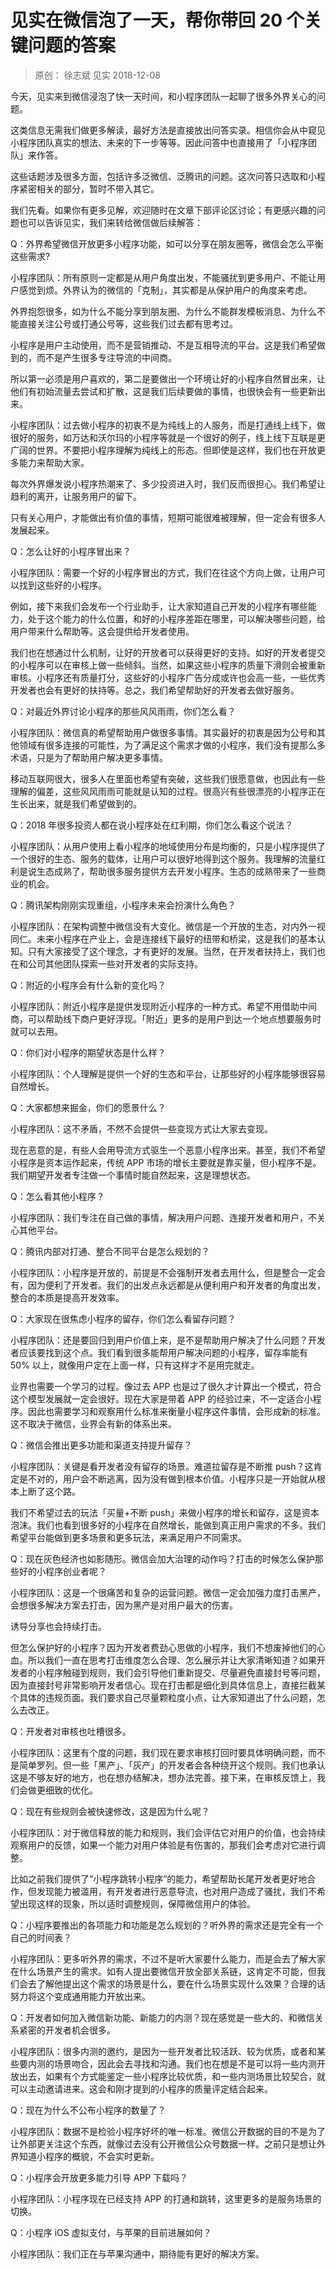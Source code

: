 # 见实在微信泡了一天，帮你带回 20 个关键问题的答案
> 原创： 徐志斌  见实  2018-12-08

今天，见实来到微信浸泡了快一天时间，和小程序团队一起聊了很多外界关心的问题。

这类信息无需我们做更多解读，最好方法是直接放出问答实录。相信你会从中窥见小程序团队真实的想法、未来的下一步等等。因此问答中也直接用了「小程序团队」来作答。

这些话题涉及很多方面，包括许多泛微信、泛腾讯的问题。这次问答只选取和小程序紧密相关的部分，暂时不带入其它。

我们先看。如果你有更多见解，欢迎随时在文章下部评论区讨论；有更感兴趣的问题也可以告诉见实，我们来转给微信做后续解答：

Q：外界希望微信开放更多小程序功能，如可以分享在朋友圈等，微信会怎么平衡这些需求?

小程序团队：所有原则一定都是从用户角度出发，不能骚扰到更多用户、不能让用户感觉到烦。外界认为的微信的「克制」，其实都是从保护用户的角度来考虑。

外界抱怨很多，如为什么不能分享到朋友圈、为什么不能群发模板消息、为什么不能直接关注公号或打通公号等，这些我们过去都有思考过。

小程序是用户主动使用，而不是营销推动、不是互相导流的平台。这是我们希望做到的，而不是产生很多专注导流的中间商。

所以第一必须是用户喜欢的，第二是要做出一个环境让好的小程序自然冒出来，让他们有初始流量去尝试和扩散，这是我们后续要做的事情，也很快会有一些更新出来。

小程序团队：过去做小程序的初衷不是为纯线上的人服务，而是打通线上线下，做很好的服务，如万达和沃尔玛的小程序等就是一个很好的例子，线上线下互联是更广阔的世界。不要把小程序理解为纯线上的形态。但即使是这样，我们也在开放更多能力来帮助大家。

每次外界爆发说小程序热潮来了、多少投资进入时，我们反而很担心。我们希望让趋利的离开，让服务用户的留下。

只有关心用户，才能做出有价值的事情，短期可能很难被理解，但一定会有很多人发展起来。

Q：怎么让好的小程序冒出来？

小程序团队：需要一个好的小程序冒出的方式，我们在往这个方向上做，让用户可以找到这些好的小程序。

例如，接下来我们会发布一个行业助手，让大家知道自己开发的小程序有哪些能力，处于这个能力的什么位置，和好的小程序差距在哪里，可以解决哪些问题，给用户带来什么帮助等。这会提供给开发者使用。

我们也在想通过什么机制，让好的开放者可以获得更好的支持。如好的开发者提交的小程序可以在审核上做一些倾斜。当然，如果这些小程序的质量下滑则会被重新审核。小程序还有质量打分，这些好的小程序广告分成或许也会高一些，一些优秀开发者也会有更好的扶持等。总之，我们希望帮助好的开发者去做好服务。

Q：对最近外界讨论小程序的那些风风雨雨，你们怎么看？

小程序团队：微信真的希望帮助用户做很多事情。其实最好的初衷是因为公号和其他领域有很多连接的可能性，为了满足这个需求才做的小程序，我们没有提那么多术语，只是为了帮助用户解决更多事情。

移动互联网很大，很多人在里面也希望有突破，这些我们很愿意做，也因此有一些理解的偏差，这些风风雨雨可能就是认知的过程。很高兴有些很漂亮的小程序正在生长出来，就是我们希望做到的。

Q：2018 年很多投资人都在说小程序处在红利期，你们怎么看这个说法？

小程序团队：从用户使用上看小程序的地域使用分布是均衡的，只是小程序提供了一个很好的生态、服务的载体，让用户可以很好地得到这个服务。我理解的流量红利是说生态成熟了，帮助很多服务提供方去开发小程序。生态的成熟带来了一些商业的机会。

Q：腾讯架构刚刚实现重组，小程序未来会扮演什么角色？

小程序团队：在架构调整中微信没有大变化。微信是一个开放的生态，对内外一视同仁。未来小程序在产业上，会是连接线下最好的纽带和桥梁，这是我们的基本认知。只有大家接受了这个理念，才有更好的发展。当然，在开发者扶持上，我们也在和公司其他团队探索一些对开发者的实际支持。

Q：附近的小程序会有什么新的变化吗？

小程序团队：附近小程序是提供发现附近小程序的一种方式。希望不用借助中间商，可以帮助线下商户更好浮现。「附近」更多的是用户到达一个地点想要服务时就可以去用。

Q：你们对小程序的期望状态是什么样？

小程序团队：个人理解是提供一个好的生态和平台，让那些好的小程序能够很容易自然增长。

Q：大家都想来掘金，你们的愿景什么？

小程序团队：这不矛盾，不然不会提供一些变现方式让大家去变现。

现在恶意的是，有些人会用导流方式驱生一个恶意小程序出来。甚至，我们不希望小程序是资本运作起来，传统 APP 市场的增长主要就是靠买量，但小程序不是。我们期望开发者专注做一个事情时能自然起来，这是理想状态。

Q：怎么看其他小程序？

小程序团队：我们专注在自己做的事情，解决用户问题、连接开发者和用户，不关心其他平台。

Q：腾讯内部对打通、整合不同平台是怎么规划的？

小程序团队：小程序是开放的，前提是不会强制开发者去用什么，但是整合一定会有，因为便利了开发者。我们的出发点永远都是从便利用户和开发者的角度出发，整合的本质是提高开发效率。

Q：大家现在很焦虑小程序的留存，你们怎么看留存问题？

小程序团队：还是要回归到用户价值上来，是不是帮助用户解决了什么问题？开发者应该要找到这个点。我们看到很多能帮用户解决问题的小程序，留存率能有 50% 以上，就像用户定在上面一样，只有这样才不是用完就走。

业界也需要一个学习的过程。像过去 APP 也是过了很久才计算出一个模式，符合这个模型发展就一定会很好。现在大家是带着 APP 的经验过来，不一定适合小程序。因此也需要学习和观察用什么标准来衡量小程序这件事情，会形成新的标准。这不取决于微信，业界会有新的体系出来。

Q：微信会推出更多功能和渠道支持提升留存？

小程序团队：关键是看开发者没有留存的场景。难道拉留存是不断推 push？这肯定是不对的，用户会不断逃离，因为没有做到根本价值。小程序只是一开始就从根本上断了这个路。

我们不希望过去的玩法「买量+不断 push」来做小程序的增长和留存，这是资本泡沫。我们也看到很多好的小程序在自然增长，能做到真正用户需求的不多。我们希望平台能做到更多场景和更多玩法，来满足用户不同需求。

Q：现在灰色经济也如影随形。微信会加大治理的动作吗？打击的时候怎么保护那些好的小程序创业者呢？

小程序团队：这是一个很痛苦和复杂的运营问题。微信一定会加强力度打击黑产，会想很多解决方案去打击，因为黑产是对用户最大的伤害。

诱导分享也会持续打击。

但怎么保护好的小程序？因为开发者费劲心思做的小程序，我们不想废掉他们的心血。所以我们一直在思考打击维度怎么合理、怎么展示并让大家清晰知道？如果开发者的小程序触碰到规则，我们会引导他们重新提交、尽量避免直接封号等问题，因为直接封号非常影响开发者信心。现在打击都是细化到具体信息上，直接拦截某个具体的违规页面。我们要求自己尽量颗粒度小点，让大家知道出了什么问题，怎么去改正。

Q：开发者对审核也吐槽很多。

小程序团队：这里有个度的问题，我们现在要求审核打回时要具体明确问题，而不是简单罗列。但一些「黑产」、「灰产」的开发者会各种绕开这个规则。我们也承认这是不够友好的地方，也在想办结解决，想办法完善。接下来，在审核反馈上，我们会做更细致的优化。

Q：现在有些规则会被快速修改，这是因为什么呢？

小程序团队：对于微信释放的能力和规则，我们会评估它对用户的价值，也会持续观察用户的反馈，如果一个能力对用户体验是有伤害的，那我们会考虑对它进行调整。

比如之前我们提供了“小程序跳转小程序”的能力，希望帮助长尾开发者更好地合作，但发现能力被滥用，有开发者进行恶意导流，也对用户造成了骚扰，我们不希望出现这样的现象，所以适时调整规则，保障微信用户的体验。

Q：小程序要推出的各项能力和功能是怎么规划的？听外界的需求还是完全有一个自己的时间表？

小程序团队：更多听外界的需求，不过不是听大家要什么能力，而是会去了解大家在什么场景产生的需求。如有人提出要微信开放全部关系链，这肯定不可能，但我们会去了解他提出这个需求的场景是什么，要在什么场景实现什么效果？合理的话努力将这个变成通用能力开放出来。

Q：开发者如何加入微信新功能、新能力的内测？现在感觉是一些大的、和微信关系紧密的开发者机会很多。

小程序团队：很多内测的邀约，是因为一些开发者比较活跃、较为优质，或者和某些要内测的场景吻合，因此会去寻找和沟通。我们也在想是不是可以将一些内测开放出去，如果有个方式能鉴定一些小程序比较优质，和一些内测场景比较契合，就可以主动邀请进来。这会和刚才提到的小程序的质量评定结合起来。

Q：现在为什么不公布小程序的数量了？

小程序团队：数据不是检验小程序好坏的唯一标准。微信公开数据的目的不是为了让外部更关注这个东西，就像过去没有公开微信公众号数据一样。之前只是想让外界知道小程序的概貌，不会实时更新。

Q：小程序会开放更多能力引导 APP 下载吗？

小程序团队：小程序现在已经支持 APP 的打通和跳转，这里更多的是服务场景的切换。

Q：小程序 iOS 虚拟支付，与苹果的目前进展如何？

小程序团队：我们正在与苹果沟通中，期待能有更好的解决方案。



